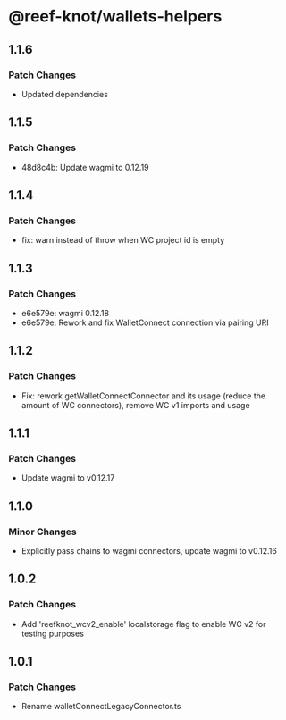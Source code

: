 # @reef-knot/wallets-helpers

## 1.1.6

### Patch Changes

- Updated dependencies

## 1.1.5

### Patch Changes

- 48d8c4b: Update wagmi to 0.12.19

## 1.1.4

### Patch Changes

- fix: warn instead of throw when WC project id is empty

## 1.1.3

### Patch Changes

- e6e579e: wagmi 0.12.18
- e6e579e: Rework and fix WalletConnect connection via pairing URI

## 1.1.2

### Patch Changes

- Fix: rework getWalletConnectConnector and its usage (reduce the amount of WC connectors), remove WC v1 imports and usage

## 1.1.1

### Patch Changes

- Update wagmi to v0.12.17

## 1.1.0

### Minor Changes

- Explicitly pass chains to wagmi connectors, update wagmi to v0.12.16

## 1.0.2

### Patch Changes

- Add 'reefknot_wcv2_enable' localstorage flag to enable WC v2 for testing purposes

## 1.0.1

### Patch Changes

- Rename walletConnectLegacyConnector.ts
